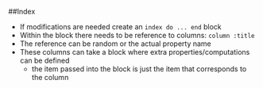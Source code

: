 ##Index

- If modifications are needed create an `index do ... end` block
- Within the block there needs to be reference to columns: `column :title`
- The reference can be random or the actual property name
- These columns can take a block where extra properties/computations can be defined
  - the item passed into the block is just the item that corresponds to the column